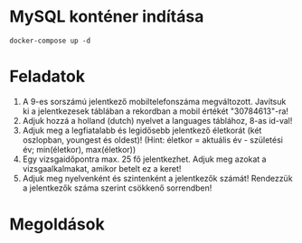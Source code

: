 # MySQL konténer indítása
`docker-compose up -d`

# Feladatok
1. A 9-es sorszámú jelentkező mobiltelefonszáma megváltozott. Javítsuk ki a jelentkezesek táblában a rekordban a mobil értékét "30784613"-ra!
1. Adjuk hozzá a holland (dutch) nyelvet a languages táblához, 8-as id-val!
1. Adjuk meg a legfiatalabb és legidősebb jelentkező életkorát (két oszlopban, youngest és oldest)! (Hint: életkor = aktuális év - születési év; min(életkor), max(életkor))
1. Egy vizsgaidőpontra max. 25 fő jelentkezhet. Adjuk meg azokat a vizsgaalkalmakat, amikor betelt ez a keret!
1. Adjuk meg nyelvenként és szintenként a jelentkezők számát! Rendezzük a jelentkezők száma szerint csökkenő sorrendben!


# Megoldások